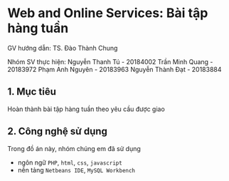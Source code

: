 # Web and Online Services: Bài tập hàng tuần

GV hướng dẫn: TS. Đào Thành Chung

Nhóm SV thực hiện: 
Nguyễn Thanh Tú - 20184002
Trần Minh Quang - 20183972
Phạm Anh Nguyên - 20183963
Nguyễn Thành Đạt - 20183884

## 1. Mục tiêu

Hoàn thành bài tập hàng tuần theo yêu cầu được giao

## 2. Công nghệ sử dụng

Trong đồ án này, nhóm chúng em đã sử dụng

* ngôn ngữ `PHP`, `html`, `css`, `javascript`
* nền tảng `Netbeans IDE`, `MySQL Workbench`
